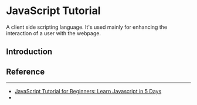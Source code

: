 # JavaScript Tutorial
A client side scripting language. It's used mainly for enhancing the interaction of a user with the webpage.
## Introduction

## Reference
***
* [JavaScript Tutorial for Beginners: Learn Javascript in 5 Days](https://www.guru99.com/interactive-javascript-tutorials.html)
* []()
